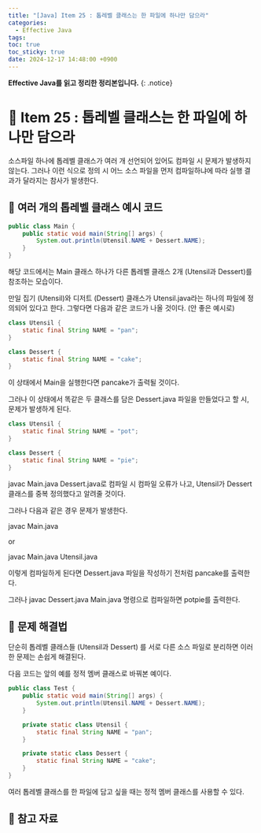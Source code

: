 ```yaml
---
title: "[Java] Item 25 : 톱레벨 클래스는 한 파일에 하나만 담으라"
categories:
  - Effective Java
tags:
toc: true
toc_sticky: true
date: 2024-12-17 14:48:00 +0900
---
```


<strong>Effective Java를 읽고 정리한 정리본입니다.</strong>
{: .notice}

# 📌 Item 25 : 톱레벨 클래스는 한 파일에 하나만 담으라

소스파일 하나에 톱레벨 클래스가 여러 개 선언되어 있어도 컴파일 시 문제가 발생하지 않는다. 그러나 이런 식으로 정의 시 어느 소스 파일을 먼저 컴파일하냐에 따라 실행 결과가 달라지는 참사가 발생한다.

## 🫧 여러 개의 톱레벨 클래스 예시 코드

```java
public class Main {
    public static void main(String[] args) {
        System.out.println(Utensil.NAME + Dessert.NAME);
    }
}
```

해당 코드에서는 Main 클래스 하나가 다른 톱레벨 클래스 2개 (Utensil과 Dessert)를 참조하는 모습이다.

만일 집기 (Utensil)와 디저트 (Dessert) 클래스가 Utensil.java라는 하나의 파일에 정의되어 있다고 한다. 그렇다면 다음과 같은 코드가 나올 것이다. (안 좋은 예시로)

```java
class Utensil {
    static final String NAME = "pan";
}

class Dessert {
    static final String NAME = "cake";
}
```

이 상태에서 Main을 실행한다면 pancake가 출력될 것이다.

그러나 이 상태에서 똑같은 두 클래스를 담은 Dessert.java 파일을 만들었다고 할 시, 문제가 발생하게 된다.


```java
class Utensil {
    static final String NAME = "pot";
}

class Dessert {
    static final String NAME = "pie";
}
```

javac Main.java Dessert.java로 컴파일 시 컴파일 오류가 나고, Utensil가 Dessert 클래스를 중복 정의했다고 알려줄 것이다.

그러나 다음과 같은 경우 문제가 발생한다.

javac Main.java

or

javac Main.java Utensil.java

이렇게 컴파일하게 된다면 Dessert.java 파일을 작성하기 전처럼 pancake를 출력한다.

그러나 javac Dessert.java Main.java 명령으로 컴파일하면 potpie를 출력한다.

## 🫧 문제 해결법

단순히 톱레벨 클래스들 (Utensil과 Dessert) 를 서로 다른 소스 파일로 분리하면 이러한 문제는 손쉽게 해결된다.

다음 코드는 앞의 예를 정적 멤버 클래스로 바꿔본 예이다.

```java
public class Test {
    public static void main(String[] args) {
        System.out.println(Utensil.NAME + Dessert.NAME);
    }

    private static class Utensil {
        static final String NAME = "pan";
    }

    private static class Dessert {
        static final String NAME = "cake";
    }
}
```

여러 톱레벨 클래스를 한 파일에 담고 싶을 때는 정적 멤버 클래스를 사용할 수 있다.

## 🫧 참고 자료
